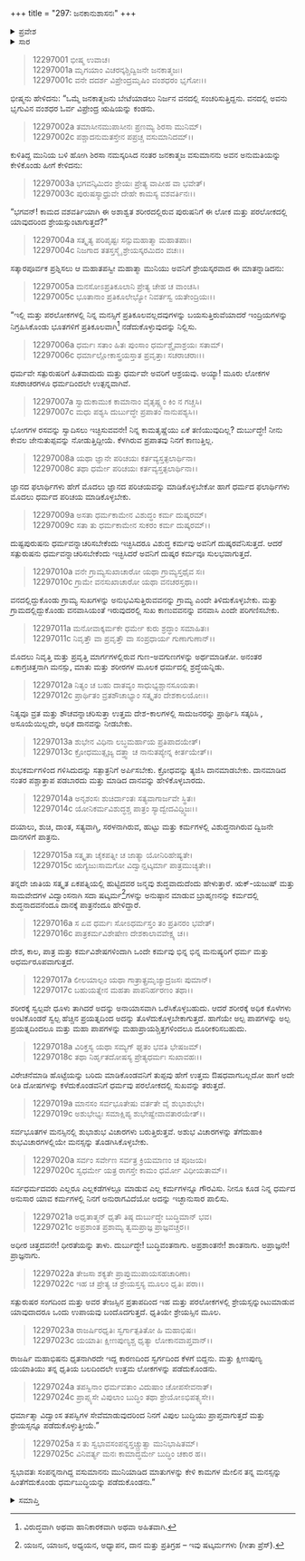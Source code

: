 +++
title = "297: ಜನಕಾನುಶಾಸನಃ"
+++

<details><summary>ಪ್ರವೇಶ</summary>


।।   ಓಂ ಓಂ ನಮೋ ನಾರಾಯಣಾಯ।।   ಶ್ರೀ ವೇದವ್ಯಾಸಾಯ ನಮಃ ।।

ಶ್ರೀ ಕೃಷ್ಣದ್ವೈಪಾಯನ ವೇದವ್ಯಾಸ ವಿರಚಿತ  

**ಶ್ರೀ ಮಹಾಭಾರತ**

**ಶಾಂತಿ ಪರ್ವ**

**ಮೋಕ್ಷಧರ್ಮ ಪರ್ವ**

**ಅಧ್ಯಾಯ 297**


</details>

<details><summary>ಸಾರ</summary>

ಜನಕವಂಶೀ ವಸುಮಾನನಿಗೆ ಭೃಗುವಂಶೀ ಋಷಿಯ ಧರ್ಮೋಪದೇಶ (1-25).


</details>


> 12297001 ಭೀಷ್ಮ ಉವಾಚ।  
12297001a ಮೃಗಯಾಂ ವಿಚರನ್ಕಶ್ಚಿದ್ವಿಜನೇ ಜನಕಾತ್ಮಜಃ।  
12297001c ವನೇ ದದರ್ಶ ವಿಪ್ರೇಂದ್ರಮೃಷಿಂ ವಂಶಧರಂ ಭೃಗೋಃ।।

ಭೀಷ್ಮನು ಹೇಳಿದನು: “ಒಮ್ಮೆ ಜನಕಾತ್ಮಜನು ಬೇಟೆಯಾಡಲು ನಿರ್ಜನ ವನದಲ್ಲಿ ಸಂಚರಿಸುತ್ತಿದ್ದನು. ವನದಲ್ಲಿ ಅವನು ಭೃಗುವಿನ ವಂಶಧರ ಓರ್ವ ವಿಪ್ರೇಂದ್ರ ಋಷಿಯನ್ನು ಕಂಡನು.

> 12297002a ತಮಾಸೀನಮುಪಾಸೀನಃ ಪ್ರಣಮ್ಯ ಶಿರಸಾ ಮುನಿಮ್।  
12297002c ಪಶ್ಚಾದನುಮತಸ್ತೇನ ಪಪ್ರಚ್ಚ ವಸುಮಾನಿದಮ್।।

ಕುಳಿತಿದ್ದ ಮುನಿಯ ಬಳಿ ಹೋಗಿ ಶಿರಸಾ ನಮಸ್ಕರಿಸಿದ ನಂತರ ಜನಕಾತ್ಮಜ ವಸುಮಾನನು ಅವನ ಅನುಮತಿಯನ್ನು ಕೇಳಿಕೊಂಡು ಹೀಗೆ ಕೇಳಿದನು:

> 12297003a ಭಗವನ್ಕಿಮಿದಂ ಶ್ರೇಯಃ ಪ್ರೇತ್ಯ ವಾಪೀಹ ವಾ ಭವೇತ್।  
12297003c ಪುರುಷಸ್ಯಾಧ್ರುವೇ ದೇಹೇ ಕಾಮಸ್ಯ ವಶವರ್ತಿನಃ।।

“ಭಗವನ್! ಕಾಮದ ವಶವರ್ತಿಯಾಗಿ ಈ ಅಶಾಶ್ವತ ಶರೀರದಲ್ಲಿರುವ ಪುರುಷನಿಗೆ ಈ ಲೋಕ ಮತ್ತು ಪರಲೋಕದಲ್ಲಿ ಯಾವುದರಿಂದ ಶ್ರೇಯಸ್ಸುಂಟಾಗುತ್ತದೆ?”

> 12297004a ಸತ್ಕೃತ್ಯ ಪರಿಪೃಷ್ಟಃ ಸನ್ಸುಮಹಾತ್ಮಾ ಮಹಾತಪಾಃ।  
12297004c ನಿಜಗಾದ ತತಸ್ತಸ್ಮೈ ಶ್ರೇಯಸ್ಕರಮಿದಂ ವಚಃ।।

ಸತ್ಕಾರಪೂರ್ವಕ ಪ್ರಶ್ನಿಸಲು ಆ ಮಹಾತಪಸ್ವೀ ಮಹಾತ್ಮಾ ಮುನಿಯು ಅವನಿಗೆ ಶ್ರೇಯಸ್ಕರವಾದ ಈ ಮಾತನ್ನಾಡಿದನು:

> 12297005a ಮನಸೋಽಪ್ರತಿಕೂಲಾನಿ ಪ್ರೇತ್ಯ ಚೇಹ ಚ ವಾಂಚಸಿ।  
12297005c ಭೂತಾನಾಂ ಪ್ರತಿಕೂಲೇಭ್ಯೋ ನಿವರ್ತಸ್ವ ಯತೇಂದ್ರಿಯಃ।।

“ಇಲ್ಲಿ ಮತ್ತು ಪರಲೋಕಗಳಲ್ಲಿ ನಿನ್ನ ಮನಸ್ಸಿಗೆ ಪ್ರತಿಕೂಲವಲ್ಲದವುಗಳನ್ನು ಬಯಸುತ್ತಿರುವೆಯಾದರೆ ಇಂದ್ರಿಯಗಳನ್ನು ನಿಗ್ರಹಿಸಿಕೊಂಡು ಭೂತಗಳಿಗೆ ಪ್ರತಿಕೂಲವಾಗಿ[^1] ನಡೆದುಕೊಳ್ಳುವುದನ್ನು ನಿಲ್ಲಿಸು.

> 12297006a ಧರ್ಮಃ ಸತಾಂ ಹಿತಃ ಪುಂಸಾಂ ಧರ್ಮಶ್ಚೈವಾಶ್ರಯಃ ಸತಾಮ್।  
12297006c ಧರ್ಮಾಲ್ಲೋಕಾಸ್ತ್ರಯಸ್ತಾತ ಪ್ರವೃತ್ತಾಃ ಸಚರಾಚರಾಃ।।

ಧರ್ಮವೇ ಸತ್ಪುರುಷರಿಗೆ ಹಿತವಾದುದು ಮತ್ತು ಧರ್ಮವೇ ಅವರಿಗೆ ಆಶ್ರಯವು. ಅಯ್ಯಾ! ಮೂರು ಲೋಕಗಳ ಸಚರಾಚರಗಳೂ ಧರ್ಮದಿಂದಲೇ ಉತ್ಪನ್ನವಾಗಿವೆ.

> 12297007a ಸ್ವಾದುಕಾಮುಕ ಕಾಮಾನಾಂ ವೈತೃಷ್ಣ್ಯಂ ಕಿಂ ನ ಗಚ್ಚಸಿ।  
12297007c ಮಧು ಪಶ್ಯಸಿ ದುರ್ಬುದ್ಧೇ ಪ್ರಪಾತಂ ನಾನುಪಶ್ಯಸಿ।।

ಭೋಗಗಳ ರಸವನ್ನು ಸ್ವಾದಿಸಲು ಇಚ್ಛಿಸುವವನೇ! ನಿನ್ನ ಕಾಮತೃಷ್ಣೆಯು ಏಕೆ ತಣಿಯುವುದಿಲ್ಲ? ದುರ್ಬುದ್ಧೇ! ನೀನು ಕೇವಲ ಜೇನುತುಪ್ಪವನ್ನು ನೋಡುತ್ತಿದ್ದೀಯೆ. ಕೆಳಗಿರುವ ಪ್ರಪಾತವು ನಿನಗೆ ಕಾಣುತ್ತಿಲ್ಲ.

> 12297008a ಯಥಾ ಜ್ಞಾನೇ ಪರಿಚಯಃ ಕರ್ತವ್ಯಸ್ತತ್ಫಲಾರ್ಥಿನಾ।  
12297008c ತಥಾ ಧರ್ಮೇ ಪರಿಚಯಃ ಕರ್ತವ್ಯಸ್ತತ್ಫಲಾರ್ಥಿನಾ।।

ಜ್ಞಾನದ ಫಲಾರ್ಥಿಗಳು ಹೇಗೆ ಮೊದಲು ಜ್ಞಾನದ ಪರಿಚಯವನ್ನು ಮಾಡಿಕೊಳ್ಳಬೇಕೋ ಹಾಗೆ ಧರ್ಮದ ಫಲಾರ್ಥಿಗಳು ಮೊದಲು ಧರ್ಮದ ಪರಿಚಯ ಮಾಡಿಕೊಳ್ಳಬೇಕು.

> 12297009a ಅಸತಾ ಧರ್ಮಕಾಮೇನ ವಿಶುದ್ಧಂ ಕರ್ಮ ದುಷ್ಕರಮ್।  
12297009c ಸತಾ ತು ಧರ್ಮಕಾಮೇನ ಸುಕರಂ ಕರ್ಮ ದುಷ್ಕರಮ್।।

ದುಷ್ಟಪುರುಷನು ಧರ್ಮವನ್ನಾಚರಿಸಬೇಕೆಂದು ಇಚ್ಛಿಸಿದರೂ ವಿಶುದ್ಧ ಕರ್ಮವು ಅವನಿಗೆ ದುಷ್ಕರವೆನಿಸುತ್ತದೆ. ಆದರೆ ಸತ್ಪುರುಷನು ಧರ್ಮವನ್ನಾಚರಿಸಬೇಕೆಂದು ಇಚ್ಛಿಸಿದರೆ ಅವನಿಗೆ ದುಷ್ಕರ ಕರ್ಮವೂ ಸುಲಭವಾಗುತ್ತದೆ.

> 12297010a ವನೇ ಗ್ರಾಮ್ಯಸುಖಾಚಾರೋ ಯಥಾ ಗ್ರಾಮ್ಯಸ್ತಥೈವ ಸಃ।  
12297010c ಗ್ರಾಮೇ ವನಸುಖಾಚಾರೋ ಯಥಾ ವನಚರಸ್ತಥಾ।।

ವನದಲ್ಲಿದ್ದುಕೊಂಡು ಗ್ರಾಮ್ಯ ಸುಖಗಳನ್ನು ಅನುಭವಿಸುತ್ತಿರುವವನನ್ನು ಗ್ರಾಮ್ಯ ಎಂದೇ ತಿಳಿದುಕೊಳ್ಳಬೇಕು. ಮತ್ತು ಗ್ರಾಮದಲ್ಲಿದ್ದುಕೊಂಡು ವನವಾಸಿಯಂತೆ ಇರುವುದರಲ್ಲಿ ಸುಖ ಕಾಣುವವನನ್ನು ವನವಾಸಿ ಎಂದೇ ಪರಿಗಣಿಸಬೇಕು.

> 12297011a ಮನೋವಾಕ್ಕರ್ಮಕೇ ಧರ್ಮೇ ಕುರು ಶ್ರದ್ಧಾಂ ಸಮಾಹಿತಃ।  
12297011c ನಿವೃತ್ತೌ ವಾ ಪ್ರವೃತ್ತೌ ವಾ ಸಂಪ್ರಧಾರ್ಯ ಗುಣಾಗುಣಾನ್।।

ಮೊದಲು ನಿವೃತ್ತಿ ಮತ್ತು ಪ್ರವೃತ್ತಿ ಮಾರ್ಗಗಳಲ್ಲಿರುವ ಗುಣ-ಅವಗುಣಗಳನ್ನು ಅರ್ಥಮಾಡಿಕೋ. ಅನಂತರ ಏಕಾಗ್ರಚಿತ್ತನಾಗಿ ಮನಸ್ಸು, ಮಾತು ಮತ್ತು ಶರೀರಗಳ ಮೂಲಕ ಧರ್ಮದಲ್ಲಿ ಶ್ರದ್ಧೆಯನ್ನಿಡು.

> 12297012a ನಿತ್ಯಂ ಚ ಬಹು ದಾತವ್ಯಂ ಸಾಧುಭ್ಯಶ್ಚಾನಸೂಯತಾ।  
12297012c ಪ್ರಾರ್ಥಿತಂ ವ್ರತಶೌಚಾಭ್ಯಾಂ ಸತ್ಕೃತಂ ದೇಶಕಾಲಯೋಃ।।

ನಿತ್ಯವೂ ವ್ರತ ಮತ್ತು ಶೌಚವನ್ನಾಚರಿಸುತ್ತಾ ಉತ್ತಮ ದೇಶ-ಕಾಲಗಳಲ್ಲಿ ಸಾದುಜನರನ್ನು ಪ್ರಾರ್ಥಿಸಿ ಸತ್ಕರಿಸಿ , ಅಸೂಯೆಯಿಲ್ಲದೇ, ಅಧಿಕ ದಾನವನ್ನು ನೀಡಬೇಕು.

> 12297013a ಶುಭೇನ ವಿಧಿನಾ ಲಬ್ಧಮರ್ಹಾಯ ಪ್ರತಿಪಾದಯೇತ್।  
12297013c ಕ್ರೋಧಮುತ್ಸೃಜ್ಯ ದತ್ತ್ವಾ ಚ ನಾನುತಪ್ಯೇನ್ನ ಕೀರ್ತಯೇತ್।।

ಶುಭಕರ್ಮಗಳಿಂದ ಗಳಿಸಿದುದನ್ನು ಸತ್ಪಾತ್ರನಿಗೆ ಅರ್ಪಿಸಬೇಕು. ಕ್ರೋಧವನ್ನು ತ್ಯಜಿಸಿ ದಾನಮಾಡಬೇಕು. ದಾನಮಾಡಿದ ನಂತರ ಪಶ್ಚಾತ್ತಾಪ ಪಡಬಾರದು ಮತ್ತು ಮಾಡಿದ ದಾನವನ್ನು ಹೇಳಿಕೊಳ್ಳಬಾರದು.

> 12297014a ಅನೃಶಂಸಃ ಶುಚಿರ್ದಾಂತಃ ಸತ್ಯವಾಗಾರ್ಜವೇ ಸ್ಥಿತಃ।  
12297014c ಯೋನಿಕರ್ಮವಿಶುದ್ಧಶ್ಚ ಪಾತ್ರಂ ಸ್ಯಾದ್ವೇದವಿದ್ದ್ವಿಜಃ।।

ದಯಾಲು, ಶುಚಿ, ದಾಂತ, ಸತ್ಯವಾಗ್ಮಿ, ಸರಳನಾಗಿರುವ, ಹುಟ್ಟು ಮತ್ತು ಕರ್ಮಗಳಲ್ಲಿ ವಿಶುದ್ಧನಾಗಿರುವ ದ್ವಿಜನೇ ದಾನಗಳಿಗೆ ಪಾತ್ರನು.

> 12297015a ಸತ್ಕೃತಾ ಚೈಕಪತ್ನೀ ಚ ಜಾತ್ಯಾ ಯೋನಿರಿಹೇಷ್ಯತೇ।  
12297015c ಋಗ್ಯಜುಃಸಾಮಗೋ ವಿದ್ವಾನ್ಷಟ್ಕರ್ಮಾ ಪಾತ್ರಮುಚ್ಯತೇ।।

ತನ್ನದೇ ಜಾತಿಯ ಸತ್ಕೃತ ಏಕಪತ್ನಿಯಲ್ಲಿ ಹುಟ್ಟಿದವರ ಜನ್ಮವು ಶುದ್ಧವಾದುದೆಂದು ಹೇಳುತ್ತಾರೆ. ಋಕ್-ಯಜುಷ್ ಮತ್ತು ಸಾಮವೇದಗಳ ವಿದ್ವಾಂಸನಾಗಿ ಸದಾ ಷಟ್ಕರ್ಮ[^2]ಗಳನ್ನು ಅನುಷ್ಠಾನ ಮಾಡುವ ಬ್ರಾಹ್ಮಣನನ್ನು ಕರ್ಮದಲ್ಲಿ ಶುದ್ಧನಾದವನೆಂದೂ ದಾನಕ್ಕೆ ಪಾತ್ರನೆಂದೂ ಹೇಳಿದ್ದಾರೆ.

> 12297016a ಸ ಏವ ಧರ್ಮಃ ಸೋಽಧರ್ಮಸ್ತಂ ತಂ ಪ್ರತಿನರಂ ಭವೇತ್।  
12297016c ಪಾತ್ರಕರ್ಮವಿಶೇಷೇಣ ದೇಶಕಾಲಾವವೇಕ್ಷ್ಯ ಚ।।

ದೇಶ, ಕಾಲ, ಪಾತ್ರ ಮತ್ತು ಕರ್ಮವಿಶೇಷಗಳಿಂದಾಗಿ ಒಂದೇ ಕರ್ಮವು ಭಿನ್ನ ಭಿನ್ನ ಮನುಷ್ಯರಿಗೆ ಧರ್ಮ ಮತ್ತು ಅಧರ್ಮರೂಪವಾಗುತ್ತದೆ.

> 12297017a ಲೀಲಯಾಲ್ಪಂ ಯಥಾ ಗಾತ್ರಾತ್ಪ್ರಮೃಜ್ಯಾದ್ರಜಸಃ ಪುಮಾನ್।  
12297017c ಬಹುಯತ್ನೇನ ಮಹತಾ ಪಾಪನಿರ್ಹರಣಂ ತಥಾ।।

ಶರೀರಕ್ಕೆ ಸ್ವಲ್ಪವೇ ಧೂಳು ತಾಗಿದರೆ ಅದನ್ನು ಅನಾಯಾಸವಾಗಿ ಒರೆಸಿಕೊಳ್ಳಬಹುದು. ಆದರೆ ಶರೀರಕ್ಕೆ ಅಧಿಕ ಕೊಳೆಗಳು ಅಂಟಿಕೊಂಡರೆ ಸ್ವಲ್ಪ ಹೆಚ್ಚಿನ ಪ್ರಯತ್ನದಿಂದ ಅದನ್ನು ತೊಳೆದುಕೊಳ್ಳಬೇಕಾಗುತ್ತದೆ. ಹಾಗೆಯೇ ಅಲ್ಪ ಪಾಪಗಳನ್ನು ಅಲ್ಪ ಪ್ರಯತ್ನದಿಂದಲೂ ಮತ್ತು ಮಹಾ ಪಾಪಗಳನ್ನು ಮಹಾಪ್ರಾಯಶ್ಚಿತ್ತಗಳಿಂದಲೂ ದೂರೀಕರಿಸಬಹುದು.

> 12297018a ವಿರಿಕ್ತಸ್ಯ ಯಥಾ ಸಮ್ಯಗ್ ಘೃತಂ ಭವತಿ ಭೇಷಜಮ್।  
12297018c ತಥಾ ನಿರ್ಹೃತದೋಷಸ್ಯ ಪ್ರೇತ್ಯಧರ್ಮಃ ಸುಖಾವಹಃ।।

ವಿರೇಚನೆಮಾಡಿ ಹೊಟ್ಟೆಯನ್ನು ಬರಿದು ಮಾಡಿಕೊಂಡವನಿಗೆ ತುಪ್ಪವು ಹೇಗೆ ಉತ್ತಮ ಔಷಧವಾಗಬಲ್ಲದೋ ಹಾಗೆ ಅದೇ ರೀತಿ ದೋಷಗಳನ್ನು ಕಳೆದುಕೊಂಡವನಿಗೆ ಧರ್ಮವು ಪರಲೋಕದಲ್ಲಿ ಸುಖವನ್ನು ತರುತ್ತದೆ.

> 12297019a ಮಾನಸಂ ಸರ್ವಭೂತೇಷು ವರ್ತತೇ ವೈ ಶುಭಾಶುಭೇ।  
12297019c ಅಶುಭೇಭ್ಯಃ ಸಮಾಕ್ಷಿಪ್ಯ ಶುಭೇಷ್ವೇವಾವತಾರಯೇತ್।।

ಸರ್ವಭೂತಗಳ ಮನಸ್ಸಿನಲ್ಲಿ ಶುಭಾಶುಭ ವಿಚಾರಗಳು ಬರುತ್ತಿರುತ್ತವೆ. ಅಶುಭ ವಿಚಾರಗಳನ್ನು ತೆಗೆದುಹಾಕಿ ಶುಭವಿಚಾರಗಳಲ್ಲಿಯೇ ಮನಸ್ಸನ್ನು ತೊಡಗಿಸಿಕೊಳ್ಳಬೇಕು.

> 12297020a ಸರ್ವಂ ಸರ್ವೇಣ ಸರ್ವತ್ರ ಕ್ರಿಯಮಾಣಂ ಚ ಪೂಜಯ।  
12297020c ಸ್ವಧರ್ಮೇ ಯತ್ರ ರಾಗಸ್ತೇ ಕಾಮಂ ಧರ್ಮೋ ವಿಧೀಯತಾಮ್।।

ಸರ್ವಧರ್ಮದವರು ಎಲ್ಲರೂ ಎಲ್ಲಕಡೆಗಳಲ್ಲೂ ಮಾಡುವ ಎಲ್ಲ ಕರ್ಮಗಳನ್ನೂ ಗೌರವಿಸು. ನೀನೂ ಕೂಡ ನಿನ್ನ ಧರ್ಮದ ಅನುಸಾರ ಯಾವ ಕರ್ಮಗಳಲ್ಲಿ ನಿನಗೆ ಅನುರಾಗವಿದೆಯೋ ಅದನ್ನು ಇಚ್ಛಾನುಸಾರ ಪಾಲಿಸು.

> 12297021a ಅಧೃತಾತ್ಮನ್ ಧೃತೌ ತಿಷ್ಠ ದುರ್ಬುದ್ಧೇ ಬುದ್ಧಿಮಾನ್ ಭವ।  
12297021c ಅಪ್ರಶಾಂತ ಪ್ರಶಾಮ್ಯ ತ್ವಮಪ್ರಾಜ್ಞ ಪ್ರಾಜ್ಞವಚ್ಚರ।।

ಅಧೀರ ಚಿತ್ತದವನೇ! ಧೀರತೆಯನ್ನು ತಾಳು. ದುರ್ಬುದ್ಧೇ! ಬುದ್ಧಿವಂತನಾಗು. ಅಪ್ರಶಾಂತನೇ! ಶಾಂತನಾಗು. ಅಪ್ರಾಜ್ಞನೇ! ಪ್ರಾಜ್ಞನಾಗು.

> 12297022a ತೇಜಸಾ ಶಕ್ಯತೇ ಪ್ರಾಪ್ತುಮುಪಾಯಸಹಚಾರಿಣಾ।  
12297022c ಇಹ ಚ ಪ್ರೇತ್ಯ ಚ ಶ್ರೇಯಸ್ತಸ್ಯ ಮೂಲಂ ಧೃತಿಃ ಪರಾ।।

ಸತ್ಪುರುಷರ ಸಂಗದಿಂದ ಮತ್ತು ಅವರ ತೇಜಸ್ಸಿನ ಪ್ರತಾಪದಿಂದ ಇಹ ಮತ್ತು ಪರಲೋಕಗಳಲ್ಲಿ ಶ್ರೇಯಸ್ಸನ್ನುಂಟುಮಾಡುವ ಯಾವುದಾದರೂ ಒಂದು ಉಪಾಯವು ಬಂದೊದಗುತ್ತದೆ. ಧೃತಿಯೇ ಶ್ರೇಯಸ್ಸಿನ ಮೂಲ.

> 12297023a ರಾಜರ್ಷಿರಧೃತಿಃ ಸ್ವರ್ಗಾತ್ಪತಿತೋ ಹಿ ಮಹಾಭಿಷಃ।  
12297023c ಯಯಾತಿಃ ಕ್ಷೀಣಪುಣ್ಯಶ್ಚ ಧೃತ್ಯಾ ಲೋಕಾನವಾಪ್ತವಾನ್।।

ರಾಜರ್ಷಿ ಮಹಾಭಿಷನು ಧೃತನಾಗಿರದೇ ಇದ್ದ ಕಾರಣದಿಂದ ಸ್ವರ್ಗದಿಂದ ಕೆಳಗೆ ಬಿದ್ದನು. ಮತ್ತು ಕ್ಷೀಣಪುಣ್ಯ ಯಯಾತಿಯು ತನ್ನ ಧೃತಿಯ ಬಲದಿಂದಲೇ ಉತ್ತಮ ಲೋಕಗಳನ್ನು ಪಡೆದುಕೊಂಡನು.

> 12297024a ತಪಸ್ವಿನಾಂ ಧರ್ಮವತಾಂ ವಿದುಷಾಂ ಚೋಪಸೇವನಾತ್।  
12297024c ಪ್ರಾಪ್ಸ್ಯಸೇ ವಿಪುಲಾಂ ಬುದ್ಧಿಂ ತಥಾ ಶ್ರೇಯೋಽಭಿಪತ್ಸ್ಯಸೇ।।

ಧರ್ಮಾತ್ಮಾ ವಿದ್ವಾಂಸ ತಪಸ್ವಿಗಳ ಸೇವೆಮಾಡುವುದರಿಂದ ನಿನಗೆ ವಿಪುಲ ಬುದ್ಧಿಯು ಪ್ರಾಪ್ತವಾಗುತ್ತದೆ ಮತ್ತು ಶ್ರೇಯಸ್ಸನ್ನೂ ಪಡೆದುಕೊಳ್ಳುತ್ತೀಯೆ.”

> 12297025a ಸ ತು ಸ್ವಭಾವಸಂಪನ್ನಸ್ತಚ್ಚ್ರುತ್ವಾ ಮುನಿಭಾಷಿತಮ್।  
12297025c ವಿನಿವರ್ತ್ಯ ಮನಃ ಕಾಮಾದ್ಧರ್ಮೇ ಬುದ್ಧಿಂ ಚಕಾರ ಹ।।

ಸ್ವಭಾವತಃ ಸಂಪನ್ನನಾಗಿದ್ದ ವಸುಮಾನನು ಮುನಿಯಾಡಿದ ಮಾತುಗಳನ್ನು ಕೇಳಿ ಕಾಮಗಳ ಮೇಲಿನ ತನ್ನ ಮನಸ್ಸನ್ನು ಹಿಂತೆಗೆದುಕೊಂಡು ಧರ್ಮಬುದ್ಧಿಯನ್ನು ಪಡೆದುಕೊಂಡನು.”



<details><summary>ಸಮಾಪ್ತಿ</summary>

ಇತಿ ಶ್ರೀಮಹಾಭಾರತೇ ಶಾಂತಿ ಪರ್ವಣಿ ಮೋಕ್ಷಧರ್ಮ ಪರ್ವಣಿ ಜನಕಾನುಶಾಸನೇ ಸಪ್ತನವತ್ಯತ್ಯಧಿಕದ್ವಿಶತತಮೋಽಧ್ಯಾಯಃ।।  
ಇದು ಶ್ರೀಮಹಾಭಾರತದಲ್ಲಿ ಶಾಂತಿ ಪರ್ವದಲ್ಲಿ ಮೋಕ್ಷಧರ್ಮ ಪರ್ವದಲ್ಲಿ ಜನಕಾನುಶಾಸನ ಎನ್ನುವ ಇನ್ನೂರಾತೊಂಭತ್ತೇಳನೇ ಅಧ್ಯಾಯವು.


</details>

[^1]: ವಿರುದ್ಧವಾಗಿ ಅಥವಾ ಹಾನಿಕಾರಕವಾಗಿ ಅಥವಾ ಅಹಿತವಾಗಿ.

[^2]: ಯಜನ, ಯಾಜನ, ಅಧ್ಯಯನ, ಅಧ್ಯಾಪನ, ದಾನ ಮತ್ತು ಪ್ರತಿಗ್ರಹ – ಇವು ಷಟ್ಕರ್ಮಗಳು (ಗೀತಾ ಪ್ರೆಸ್).
